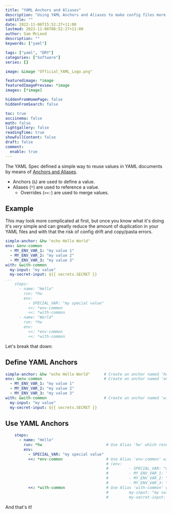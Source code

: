 ```yaml
---
title: "YAML Anchors and Aliases"
description: "Using YAML Anchors and Aliases to make config files more DRY"
subtitle: ""
date: 2022-11-06T15:52:27+11:00
lastmod: 2022-11-06T08:52:27+11:00
author: Sam McLeod
description: ""
keywords: ["yaml"]

tags: ["yaml", "DRY"]
categories: ["Software"]
series: []

image: &image "Official_YAML_Logo.png"

featuredimage: *image
featuredImagePreview: *image
images: [*image]

hiddenFromHomePage: false
hiddenFromSearch: false

toc: true
asciinema: false
math: false
lightgallery: false
readingTime: true
showFullContent: false
draft: false
comment:
  enable: true
---
```



The YAML Spec defined a simple way to reuse values in YAML documents by means of [Anchors and Aliases](https://yaml.org/spec/1.2/spec.html#id2765878).

- Anchors (`&`) are used to define a value.
- Aliases (`*`) are used to reference a value.
  - Overrides (`<<:`) are used to merge values.

## Example

This may look more complicated at first, but once you know what it's doing it's _very_ simple and can greatly reduce the amount of duplication in your YAML files and with that the risk of config drift and copy/pasta errors.

```yaml
simple-anchor: &hw "echo Hello World"
env: &env-common
  - MY_ENV_VAR_1: "my value 1"
  - MY_ENV_VAR_2: "my value 2"
  - MY_ENV_VAR_3: "my value 3"
with: &with-common
  my-input: "my value"
  my-secret-input: ${{ secrets.SECRET }}
...
    steps:
      - name: "Hello"
        run: *hw
        env:
          - SPECIAL_VAR: "my special value"
          <<: *env-common
          <<: *with-common
      - name: "World"
        run: *hw
        env:
          <<: *env-common
          <<: *with-common
```

Let's break that down:

## Define YAML Anchors

```yaml
simple-anchor: &hw "echo Hello World"      # Create an anchor named 'hw' with the value "echo Hello World"
env: &env-common                           # Create an anchor named 'env-common' with the values that follow
  - MY_ENV_VAR_1: "my value 1"
  - MY_ENV_VAR_2: "my value 2"
  - MY_ENV_VAR_3: "my value 3"
with: &with-common                         # Create an anchor named 'with-common' with the values that follow
  my-input: "my value"
  my-secret-input: ${{ secrets.SECRET }}
```

## Use YAML Anchors

```yaml
    steps:
      - name: "Hello"
        run: *hw                            # Use Alias 'hw' which results in run: "run: echo Hello World"
        env:
          - SPECIAL_VAR: "my special value"
          <<: *env-common                   # Use Alias 'env-common' with override (<<:) to merge into existing values
                                            # (env:
                                            #         - SPECIAL_VAR: "my special value"
                                            #         - MY_ENV_VAR_1: "my value 1"
                                            #         - MY_ENV_VAR_2: "my value 2"
                                            #         - MY_ENV_VAR_3: "my value 3")
          <<: *with-common                  # Use Alias 'with-common' with override to merge into existing values
                                            #         my-input: "my value"
                                            #         my-secret-input: ${{ secrets.SECRET }})
```

And that's it!
